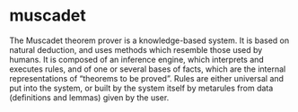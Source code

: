 # muscadet
The Muscadet theorem prover is a knowledge-based system. It is based on natural deduction, 
and uses methods which resemble those used by humans. It is composed of an inference engine, which interprets and executes rules, 
and of one or several bases of facts, which are the internal representations of “theorems to be proved”.
Rules are either universal and put into the system, or built by the system itself by metarules from data (definitions and lemmas)
given by the user.
